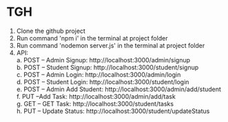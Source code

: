 # TGH
1. Clone the github project
2. Run command 'npm i' in the terminal at project folder
3. Run command 'nodemon server.js' in the terminal at project folder
4. API: <br/>
   a. POST – Admin Signup: http://localhost:3000/admin/signup <br/>
   b. POST – Student Signup: http://localhost:3000/student/signup <br/>
   c. POST – Admin Login: http://localhost:3000/admin/login <br/>
   d. POST – Student Login: http://localhost:3000/student/login <br/>
   e. POST – Admin Add Student: http://localhost:3000/admin/add/student <br/>
   f. PUT –Add Task: http://localhost:3000/admin/add/task <br/>
   g. GET – GET Task: http://localhost:3000/student/tasks <br/>
   h. PUT – Update Status: http://localhost:3000/student/updateStatus <br/>
